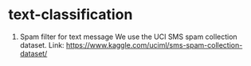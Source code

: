 # text-classification
1. Spam filter for text message
   We use the UCI SMS spam collection dataset. Link: https://www.kaggle.com/uciml/sms-spam-collection-dataset/
